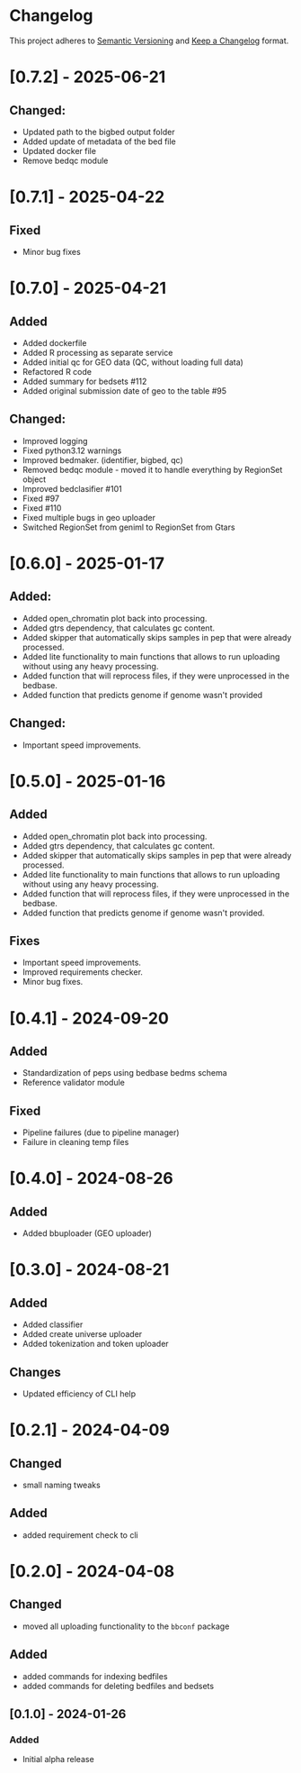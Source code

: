 # Changelog

This project adheres to [Semantic Versioning](https://semver.org/spec/v2.0.0.html) and [Keep a Changelog](https://keepachangelog.com/en/1.0.0/) format.

# [0.7.2] - 2025-06-21
## Changed:
- Updated path to the bigbed output folder
- Added update of metadata of the bed file
- Updated docker file 
- Remove bedqc module


# [0.7.1] - 2025-04-22
## Fixed
- Minor bug fixes

# [0.7.0] - 2025-04-21

## Added
- Added dockerfile
- Added R processing as separate service
- Added initial qc for GEO data (QC, without loading full data)
- Refactored R code
- Added summary for bedsets #112 
- Added original submission date of geo to the table #95 

## Changed:
- Improved logging
- Fixed python3.12 warnings
- Improved bedmaker. (identifier, bigbed, qc)
- Removed bedqc module - moved it to handle everything by RegionSet object
- Improved bedclasifier #101
- Fixed #97 
- Fixed #110
- Fixed multiple bugs in geo uploader
- Switched RegionSet from geniml to RegionSet from Gtars

# [0.6.0] - 2025-01-17

## Added:
- Added open_chromatin plot back into processing.
- Added gtrs dependency, that calculates gc content.
- Added skipper that automatically skips samples in pep that were already processed.
- Added lite functionality to main functions that allows to run uploading without using any heavy processing.
- Added function that will reprocess files, if they were unprocessed in the bedbase.
- Added function that predicts genome if genome wasn't provided

## Changed:
- Important speed improvements.



# [0.5.0] - 2025-01-16

## Added

- Added open_chromatin plot back into processing.
- Added gtrs dependency, that calculates gc content.
- Added skipper that automatically skips samples in pep that were already processed.
- Added lite functionality to main functions that allows to run uploading without using any heavy processing.
- Added function that will reprocess files, if they were unprocessed in the bedbase.
- Added function that predicts genome if genome wasn't provided.

## Fixes
- Important speed improvements.
- Improved requirements checker.
- Minor bug fixes.

# [0.4.1] - 2024-09-20
## Added
- Standardization of peps using bedbase bedms schema
- Reference validator module

## Fixed
- Pipeline failures (due to pipeline manager)
- Failure in cleaning temp files


# [0.4.0] - 2024-08-26
## Added
- Added bbuploader (GEO uploader)

# [0.3.0] - 2024-08-21
## Added
- Added classifier
- Added create universe uploader
- Added tokenization and token uploader

## Changes
- Updated efficiency of CLI help


# [0.2.1] - 2024-04-09
## Changed
- small naming tweaks

## Added
- added requirement check to cli


# [0.2.0] - 2024-04-08
## Changed
- moved all uploading functionality to the `bbconf` package

## Added
- added commands for indexing bedfiles
- added commands for deleting bedfiles and bedsets


## [0.1.0] - 2024-01-26
### Added
- Initial alpha release
